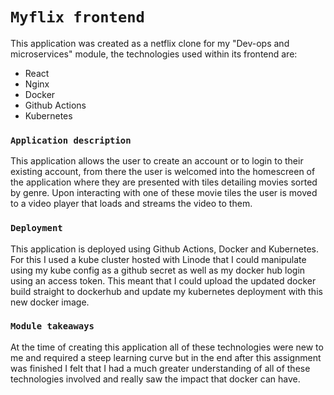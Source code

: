 # `Myflix frontend`
This application was created as a netflix clone for my "Dev-ops and microservices" module, the technologies used within its frontend are:
- React
- Nginx
- Docker 
- Github Actions
- Kubernetes

### `Application description`
This application allows the user to create an account or to login to their existing account, from there the user is welcomed into the homescreen of the application where they are presented with tiles detailing movies sorted by genre. Upon interacting with one of these movie tiles the user is moved to a video player that loads and streams the video to them.

### `Deployment`
This application is deployed using Github Actions, Docker and Kubernetes. For this I used a kube cluster hosted with Linode that I could manipulate using my kube config as a github secret as well as my docker hub login using an access token. This meant that I could upload the updated docker build straight to dockerhub and update my kubernetes deployment with this new docker image.

### `Module takeaways`
At the time of creating this application all of these technologies were new to me and required a steep learning curve but in the end after this assignment was finished I felt that I had a much greater understanding of all of these technologies involved and really saw the impact that docker can have.